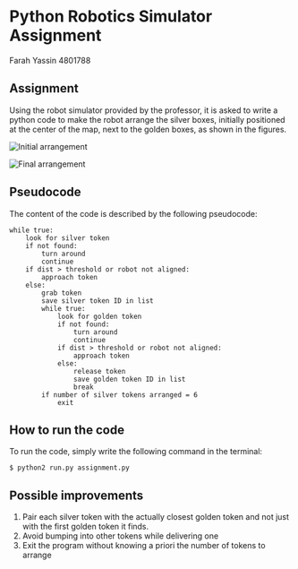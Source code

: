 
# Python Robotics Simulator Assignment

Farah Yassin 4801788

## Assignment

Using the robot simulator provided by the professor, it is asked to write a python code to make the robot arrange the silver boxes, initially positioned at the center of the map, next to the golden boxes, as shown in the figures.

![Initial arrangement](begin.png)

![Final arrangement](end.png)

## Pseudocode

The content of the code is described by the following pseudocode:

    while true:
        look for silver token
        if not found:
            turn around
            continue
        if dist > threshold or robot not aligned:
            approach token
        else:
            grab token
            save silver token ID in list
            while true:
                look for golden token
                if not found:
                    turn around
                    continue
                if dist > threshold or robot not aligned:
                    approach token
                else:
                    release token
                    save golden token ID in list
                    break
            if number of silver tokens arranged = 6
                exit
                
## How to run the code

To run the code, simply write the following command in the terminal:

    $ python2 run.py assignment.py

## Possible improvements

1. Pair each silver token with the actually closest golden token and not just with the first golden token it finds.
2. Avoid bumping into other tokens while delivering one
3. Exit the program without knowing a priori the number of tokens to arrange
